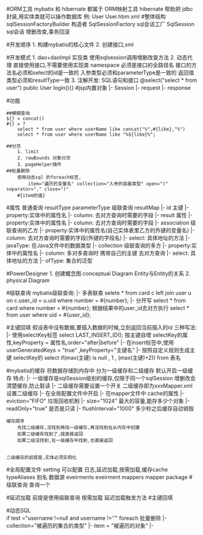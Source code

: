 #ORM工具
	mybatis 和 hibernate 都属于 ORM映射工具
	hibernate 帮助把 jdbc封装,用实体类就可以操作数据库
		例: User User.hbm.xml
#整体结构
	sqlSessionFactoryBuilder 	构造者
	SqlSessionFactory			sql会话工厂
	SqlSession					sql会话		增删改查,事务回滚
	
#开发顺序
	1. 构建mybatis的核心文件
	2. 创建接口,xml
	
#开发模式
	1. dao+daoImpl 实现类
		使用sqlsession调用增删改查方法
	2. 动态代理
		直接使用接口,不需要使用实现类
		namespace 必须是接口的全路径名
		接口的方法名必须和select的id是一致的
		入参类型必须和parameterType是一致的
		返回值类型必须和resultType一致
	3. 注解开发:
		SQL语句和接口 
		@select("select * from user")
		public User login(){} 
#jsp内置对象
	|- Session
	|- request
	|- response
		
#功能
	
	##模糊查询
	${} = concat()
	#{} = ?
		select * from user where userName like concat("%",#{like},"%")
		select * from user where userName like "%${like}%";
	
	##分页
		1. limit
		2. rowBounds 对象分页
		3. pageHelper插件
	##批量删除
		使用动态sql 的foreach标签,
			item="遍历的变量名" collection="入参的容器类型" open="(" separator="," close=")"
		#{item的值}
		
#属性
	普通查询
	resultType
	parameterType
	级联查询
	resultMap
		|- id 主键
			|- property:实体中的属性名
			|- column: 去对方查询时需要的字段
		|- result 属性
			|- property:实体中的属性名
			|- column: 去对方查询时需要的字段
		|- association 级联查询的乙方
			|- property:实体中的属性名(自己实体表里乙方的外键的变量名)
			|- column: 去对方查询时需要的字段(外键的字段名)
			|- select: 具体地址的方法
			|- javaType: 在Java文件中的数据类型
		|- collection 级联查询的多方
			|- property:实体中的属性名
			|- column: 多对多查询时 携带自己的主键 去对方查询
			|- select: 具体地址的方法
			|- ofType: 集合的泛型
		
		
#PowerDesigner
	1. 创建概念图 conceptual Diagram
		Entity与Entity的关系
	2. physical Diagram


#级联查询
	mybatis级联查询:
	|-	多表联查
		selete * from card c left join user u 
			on c.user_id = u.uid
				where number = #{number};
	|- 	分开写
		select * from card where number = #{number};
		根据结果中的user_id去对方执行
		select * from user where uid = #{user_id};
	
#主键回填
	假设表中没有数据,要插入数据的时候,立刻返回当前插入的id
	三种写法:
	|- 使用selectKey标签
		select LAST_INSERT_ID();
		按主键自增
		selectKey的属性,keyProperty = 属性名,order="after|before"
	|- 在insert标签中,使用userGeneratedKeys = "true" ,keyProperty="主键名"
	|- 按照自定义规则生成主键
		selectKey的
			select if(max(主键) is null , 1 , (max(主键)+2)) from 表名
			
	
#mybatis的缓存
	将数据存储到内存中
	分为一级缓存和二级缓存
	默认开启一级缓存
	特点:
	|- 一级缓存是sqlSession级别的缓存,仅限于同一个sqlSession
		增删改会清楚缓存,防止脏读
	|- 二级缓存需要设置一个开关
		二级缓存即为xxxMapper.xml
		设置二级缓存
		|- 在全局配置文件中开启
			<setting name="cacheEnabled" value="true"/>
		|- 在mapper文件中
			<cache></cache>
				cache的属性
				|- eviction="FIFO"
					垃圾回收机制
				|- size="1024"
					最大的容量,能存多少个对象
				|- readOnly="true"
					是否是只读
				|- flushInterval="1000"
					多少秒之后缓存自动销毁
	
	缓存顺序
		先找二级缓存,没找到再找一级缓存,再没找到在从内存中创建
		如果二级缓存找到了,就直接返回
		如果二级没找到,在一级缓存中找到,也直接返回
	
	
	二级缓存的前提是,实体必须实例化
	
#全局配置文件
	setting 可以配置 日志,延迟加载,按需加载,缓存cache
	typeAliases 别名
	数据源 eveirments eveirment mappers mapper package
#级联查询
	<association property="查询方实体类中被查询方的对象" column="查询方自身的主键" 
	select="被查询方的根据查询方主键查询方法">
	查询一个
	<collection property="查询方实体类中被查询方的对象" column="查询方自身的主键"
	select="被查询方的根据查询方主键查询" ofType="被查询方的别名" fetchType="lazy|eager">
	
#延迟加载
	前提是使用级联查询
	<setting name="lazyloadingEnale" value="true">
	按需加载
	<setting name="aggressiveLazyLoading" vale="false">
	延迟加载触发方法
	<setting name="lazyLoadiTriggerMethods" value="">
#主键回填
	
#动态SQL	
	if test ="username !=null and username !=''"
	foreach 批量删除
		|- collection="被遍历的集合的类型"
		|- item = "被遍历的对象"
		|- 
	
	